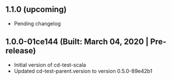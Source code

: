## 1.1.0 (upcoming)

* Pending changelog

## 1.0.0-01ce144 (Built: March 04, 2020 | Pre-release)

* Initial version of cd-test-scala
* Updated cd-test-parent.version to version 0.5.0-89e42b1

